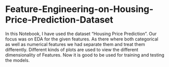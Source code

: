# Feature-Engineering-on-Housing-Price-Prediction-Dataset
In this Notebook, I have used the dataset “Housing Price Prediction”. Our focus was on EDA for the given features. As there where both categorical as well as numerical features we had separate them and treat them differently. Different kinds of plots are used to view the different dimensionality of Features. Now it is good to be used for training and testing the models.
